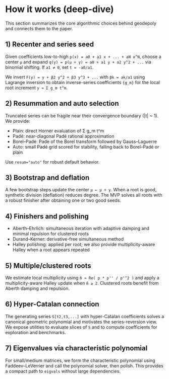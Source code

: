 # How it works (deep-dive)

This section summarizes the core algorithmic choices behind geodepoly and connects them to the paper.

## 1) Recenter and series seed

Given coefficients low-to-high `p(x) = a0 + a1 x + ... + aN x^N`, choose a center `μ` and expand
`q(y) = p(μ + y) = a0 + a1 y + a2 y^2 + ...` via binomial shifting. If `a1 ≠ 0`, set `t = -a0/a1`.

We invert `F(y) = y + β2 y^2 + β3 y^3 + ...` with `βk = ak/a1` using Lagrange inversion to obtain
inverse-series coefficients `{g_m}` for the local root increment `y ≈ Σ g_m t^m`.

## 2) Resummation and auto selection

Truncated series can be fragile near their convergence boundary (|t| ~ 1). We provide:
- Plain: direct Horner evaluation of Σ g_m t^m
- Padé: near-diagonal Padé rational approximation
- Borel–Padé: Pade of the Borel transform followed by Gauss–Laguerre
- Auto: small Padé grid scored for stability, falling back to Borel–Padé or plain

Use `resum="auto"` for robust default behavior.

## 3) Bootstrap and deflation

A few bootstrap steps update the center `μ ← μ + y`. When a root is good, synthetic division (deflation)
reduces degree. The MVP solves all roots with a robust finisher after obtaining one or two good seeds.

## 4) Finishers and polishing

- Aberth–Ehrlich: simultaneous iteration with adaptive damping and minimal repulsion for clustered roots
- Durand–Kerner: derivative-free simultaneous method
- Halley polishing: applied per root; we also provide multiplicity-aware Halley when a root appears repeated

## 5) Multiple/clustered roots

We estimate local multiplicity using `m̂ ≈ Re( p * p'' / p'^2 )` and apply a multiplicity-aware Halley update
when `m̂ ≥ 2`. Clustered roots benefit from Aberth damping and repulsion.

## 6) Hyper-Catalan connection

The generating series `S[t2,t3,...]` with hyper-Catalan coefficients solves a canonical geometric polynomial
and motivates the series-reversion view. We expose utilities to evaluate slices of `S` and to compute
coefficients for exploration and benchmarks.

## 7) Eigenvalues via characteristic polynomial

For small/medium matrices, we form the characteristic polynomial using Faddeev–LeVerrier and call the
polynomial solver, then polish. This provides a compact path to `eigvals` without large dependencies.
